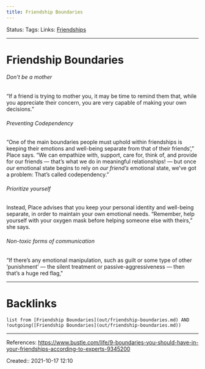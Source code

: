 ```yaml
---
title: Friendship Boundaries
---
```

Status: 
Tags: 
Links: [Friendships](out/friendships.md)
___
# Friendship Boundaries
###### Don't be a mother
“If a friend is trying to mother you, it may be time to remind them that, while you appreciate their concern, you are very capable of making your own decisions.”

###### Preventing Codependency
“One of the main boundaries people must uphold within friendships is keeping their emotions and well-being separate from that of their friends’,” Place says. “We can empathize with, support, care for, think of, and provide for our friends — that’s what we do in meaningful relationships! — but once _our_ emotional state begins to rely on _our friend’s_ emotional state, we’ve got a problem: That’s called codependency.”

###### Prioritize yourself
Instead, Place advises that you keep your personal identity and well-being separate, in order to maintain your own emotional needs. “Remember, help yourself with your oxygen mask before helping someone else with theirs,” she says.

###### Non-toxic forms of communication
“If there’s any emotional manipulation, such as guilt or some type of other ‘punishment’ — the silent treatment or passive-aggressiveness — then that’s a huge red flag,"
___
# Backlinks
```dataview
list from [Friendship Boundaries](out/friendship-boundaries.md) AND !outgoing([Friendship Boundaries](out/friendship-boundaries.md))
```
___
References: https://www.bustle.com/life/9-boundaries-you-should-have-in-your-friendships-according-to-experts-9345200

Created:: 2021-10-17 12:10
